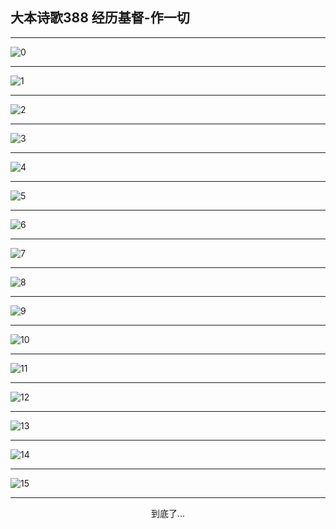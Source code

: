 
## 大本诗歌388 经历基督-作一切
        
<div id="aplayer0"></div>

---

<img alt="0" data-original="https://cdn.jsdelivr.net/gh/k34869/shi/data/d0388/0">

---

<img alt="1" data-original="https://cdn.jsdelivr.net/gh/k34869/shi/data/d0388/1">

---

<img alt="2" data-original="https://cdn.jsdelivr.net/gh/k34869/shi/data/d0388/2">

---

<img alt="3" data-original="https://cdn.jsdelivr.net/gh/k34869/shi/data/d0388/3">

---

<img alt="4" data-original="https://cdn.jsdelivr.net/gh/k34869/shi/data/d0388/4">

---

<img alt="5" data-original="https://cdn.jsdelivr.net/gh/k34869/shi/data/d0388/5">

---

<img alt="6" data-original="https://cdn.jsdelivr.net/gh/k34869/shi/data/d0388/6">

---

<img alt="7" data-original="https://cdn.jsdelivr.net/gh/k34869/shi/data/d0388/7">

---

<img alt="8" data-original="https://cdn.jsdelivr.net/gh/k34869/shi/data/d0388/8">

---

<img alt="9" data-original="https://cdn.jsdelivr.net/gh/k34869/shi/data/d0388/9">

---

<img alt="10" data-original="https://cdn.jsdelivr.net/gh/k34869/shi/data/d0388/10">

---

<img alt="11" data-original="https://cdn.jsdelivr.net/gh/k34869/shi/data/d0388/11">

---

<img alt="12" data-original="https://cdn.jsdelivr.net/gh/k34869/shi/data/d0388/12">

---

<img alt="13" data-original="https://cdn.jsdelivr.net/gh/k34869/shi/data/d0388/13">

---

<img alt="14" data-original="https://cdn.jsdelivr.net/gh/k34869/shi/data/d0388/14">

---

<img alt="15" data-original="https://cdn.jsdelivr.net/gh/k34869/shi/data/d0388/15">

---

<p style="text-align: center">到底了...</p>

<script src="/js/dist-view.js"></script>

<script>
MAIN.id = 'd0388';
        
const ap0 = new APlayer({
    container: document.getElementById('aplayer0'),
    volume: 1,
    loop: 'none',
    preload: 'none',
    audio: [{
        name: '大本诗歌388.mp3',
        artist: '大本诗歌',
        url: 'https://res.wx.qq.com/voice/getvoice?mediaid=MzI0NTk3MDM5M18yMjQ3NDkyMjcy',
        cover: '/favicon'
    }]
});
</script>
